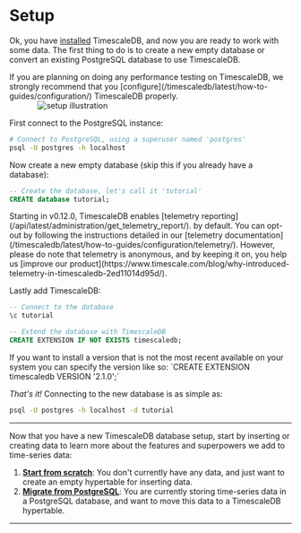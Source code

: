 # Setup

Ok, you have [installed] TimescaleDB, and now you are ready to work with some
data.  The first thing to do is to create a new empty database or convert an
existing PostgreSQL database to use TimescaleDB.

<highlight type="tip">
If you are planning on doing any performance testing on TimescaleDB, we
strongly recommend that you [configure](/timescaledb/latest/how-to-guides/configuration/) TimescaleDB properly.
</highlight>

<img class="main-content__illustration" style="margin: 0 5% 0 10%;" src="https://assets.iobeam.com/images/docs/illustration-setup.svg" alt="setup illustration"/>

First connect to the PostgreSQL instance:

```bash
# Connect to PostgreSQL, using a superuser named 'postgres'
psql -U postgres -h localhost
```

Now create a new empty database (skip this if you already have a database):

```sql
-- Create the database, let's call it 'tutorial'
CREATE database tutorial;
```

<highlight type="warning">
Starting in v0.12.0, TimescaleDB enables [telemetry reporting](/api/latest/administration/get_telemetry_report/).
by default. You can opt-out by following the instructions detailed
in our [telemetry documentation](/timescaledb/latest/how-to-guides/configuration/telemetry/). However, please do note that telemetry is
anonymous, and by keeping it on, you help us [improve our product](https://www.timescale.com/blog/why-introduced-telemetry-in-timescaledb-2ed11014d95d/).
</highlight>

Lastly add TimescaleDB:

```sql
-- Connect to the database
\c tutorial

-- Extend the database with TimescaleDB
CREATE EXTENSION IF NOT EXISTS timescaledb;
```

<highlight type="tip">
If you want to install a version that is not the most
recent available on your system you can specify the version like so:
`CREATE EXTENSION timescaledb VERSION '2.1.0';`
</highlight>

_That's it!_  Connecting to the new database is as simple as:

```bash
psql -U postgres -h localhost -d tutorial
```

---

Now that you have a new TimescaleDB database setup, start by inserting or
creating data to learn more about the features and superpowers we add to time-series
data:

1. **[Start from scratch][start-scratch]**: You don't currently have
any data, and just want to create an empty hypertable for inserting
data.
1. **[Migrate from PostgreSQL][migrate-postgres]**: You are currently
storing time-series data in a PostgreSQL database, and want to move this data
to a TimescaleDB hypertable.

---

[installed]: /how-to-guides/install-timescaledb/
[start-scratch]: /how-to-guides/hypertables/create/
[migrate-postgres]: /how-to-guides/migrate-data/
